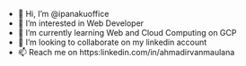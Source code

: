 - 👋 Hi, I’m @ipanakuoffice
- 👀 I’m interested in Web Developer 
- 🌱 I’m currently learning Web and Cloud Computing on GCP
- 💞️ I’m looking to collaborate on my linkedin account 
- 📫 Reach me on https:linkedin.com/in/ahmadirvanmaulana


<!---
ipanakuoffice/ipanakuoffice is a ✨ special ✨ repository because its `README.md` (this file) appears on your GitHub profile.
You can click the Preview link to take a look at your changes.
--->
